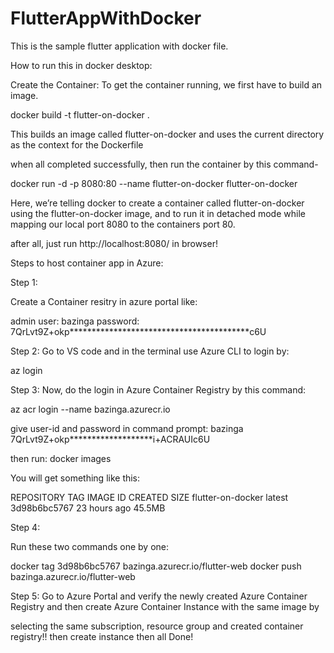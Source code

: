# FlutterAppWithDocker
This is the sample flutter application with docker file.

How to run this in docker desktop:

Create the Container​:
To get the container running, we first have to build an image.

docker build -t flutter-on-docker .

This builds an image called flutter-on-docker and uses the current directory as the context for the Dockerfile

when all completed successfully, then run the container by this command-

docker run -d -p 8080:80 --name flutter-on-docker flutter-on-docker


Here, we’re telling docker to create a container called flutter-on-docker using the flutter-on-docker image, and to run it in detached mode while mapping our local port 8080 to the containers port 80.

after all, just run http://localhost:8080/ in browser!

Steps to host container app in Azure:

Step 1:

Create a Container resitry in azure portal like:

admin user: bazinga
password:   7QrLvt9Z+okp*****************************************c6U


Step 2:
Go to VS code and in the terminal use Azure CLI to login by:

az login

Step 3:
Now, do the login in Azure Container Registry by this command:

az acr login --name bazinga.azurecr.io

give user-id and password in command prompt:
bazinga
7QrLvt9Z+okp*******************i+ACRAUIc6U

then run: 
docker images

You will get something like this:

REPOSITORY          TAG       IMAGE ID       CREATED        SIZE
flutter-on-docker   latest    3d98b6bc5767   23 hours ago   45.5MB

Step 4:

Run these two commands one by one:

docker tag 3d98b6bc5767 bazinga.azurecr.io/flutter-web
docker push bazinga.azurecr.io/flutter-web

Step 5:
Go to Azure Portal and verify the newly created Azure Container Registry and then create Azure Container Instance with the same image by

selecting the same subscription, resource group and created container registry!!
then create instance
then all Done!

